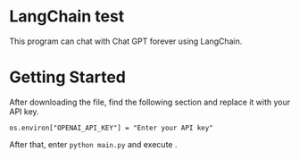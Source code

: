 # LangChain test
This program can chat with Chat GPT forever using LangChain.
# Getting Started
After downloading the file, find the following section and replace it with your API key.
```
os.environ["OPENAI_API_KEY"] = "Enter your API key"
```
After that, enter `python main.py` and execute .

